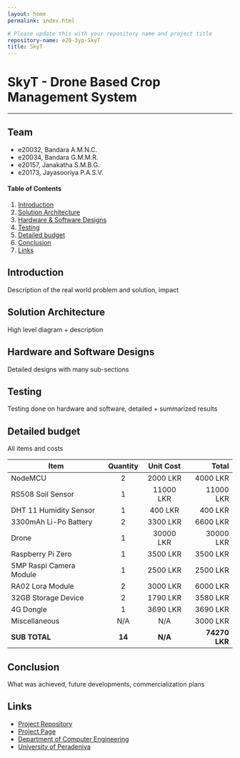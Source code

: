 ```yaml
---
layout: home
permalink: index.html

# Please update this with your repository name and project title
repository-name: e20-3yp-SkyT
title: SkyT
---
```


[comment]: # "This is the standard layout for the project, but you can clean this and use your own template"

# SkyT - Drone Based Crop Management System

---

## Team
-  e20032, Bandara A.M.N.C.
-  e20034, Bandara G.M.M.R.
-  e20157, Janakatha S.M.B.G.
-  e20173, Jayasooriya P.A.S.V.


<!-- Image (photo/drawing of the final hardware) should be here -->

<!-- This is a sample image, to show how to add images to your page. To learn more options, please refer [this](https://projects.ce.pdn.ac.lk/docs/faq/how-to-add-an-image/) -->

<!-- ![Sample Image](./images/sample.png) -->

#### Table of Contents
1. [Introduction](#introduction)
2. [Solution Architecture](#solution-architecture )
3. [Hardware & Software Designs](#hardware-and-software-designs)
4. [Testing](#testing)
5. [Detailed budget](#detailed-budget)
6. [Conclusion](#conclusion)
7. [Links](#links)

## Introduction

Description of the real world problem and solution, impact


## Solution Architecture

High level diagram + description

## Hardware and Software Designs

Detailed designs with many sub-sections

## Testing

Testing done on hardware and software, detailed + summarized results

## Detailed budget

All items and costs

| Item          | Quantity  | Unit Cost  | Total  |
| ------------- |:---------:|:----------:|-------:|
| NodeMCU       | 2         | 2000 LKR | 4000 LKR |
| RS508 Soil Sensor | 1 | 11000 LKR | 11000 LKR |
| DHT 11 Humidity Sensor | 1 | 400 LKR | 400 LKR |
| 3300mAh Li-Po Battery | 2 | 3300 LKR | 6600 LKR |
| Drone | 1 | 30000 LKR | 30000 LKR | 
| Raspberry Pi Zero | 1 | 3500 LKR | 3500 LKR |
| 5MP Raspi Camera Module | 1 | 2500 LKR | 2500 LKR |
| RA02 Lora Module | 2 | 3000 LKR | 6000 LKR |
| 32GB Storage Device | 2 | 1790 LKR | 3580 LKR |
| 4G Dongle | 1 | 3690 LKR | 3690 LKR |
| Miscellaneous | N/A | N/A | 3000 LKR |
| **SUB TOTAL** | **14** | **N/A** | **74270 LKR** |


## Conclusion

What was achieved, future developments, commercialization plans

## Links

- [Project Repository](https://github.com/cepdnaclk/e20-3yp-SkyT)
- [Project Page](https://cepdnaclk.github.io/e30-3yp-SkyT)
- [Department of Computer Engineering](http://www.ce.pdn.ac.lk/)
- [University of Peradeniya](https://eng.pdn.ac.lk/)

[//]: # (Please refer this to learn more about Markdown syntax)
[//]: # (https://github.com/adam-p/markdown-here/wiki/Markdown-Cheatsheet)
